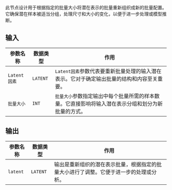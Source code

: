 
此节点设计用于根据指定的批量大小将潜在表示的批量重新组织成新的批量配置。它确保潜在样本被适当分组，处理尺寸和大小的变化，以便于进一步处理或模型推断。

## 输入

| 参数名称 | 数据类型 | 作用 |
| --- | --- | --- |
| `Latent因素` | `LATENT` | `Latent因素`参数代表要重新批量处理的输入潜在表示。它对于确定输出批量的结构和内容至关重要。 |
| `批量大小` | `INT` | `批量大小`参数指定输出中每个批量所需的样本数量。它直接影响将输入潜在表示分组和划分为新批量的方式。 |

## 输出

| 参数名称 | 数据类型 | 作用 |
| --- | --- | --- |
| `latent` | `LATENT` | 输出是重新组织的潜在表示批量，根据指定的批量大小进行了调整。它便于进一步的处理或分析。 |
